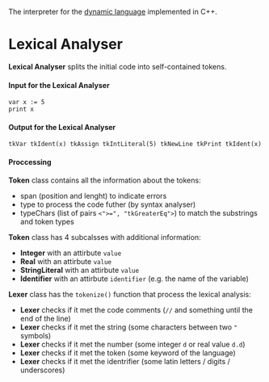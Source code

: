 The interpreter for the [dynamic language](https://github.com/gleb-pp/d-interpreter/blob/main/proj-describtion/Project%20D.pdf) implemented in С++.

# Lexical Analyser

**Lexical Analyser** splits the initial code into self-contained tokens.

#### Input for the Lexical Analyser
```
var x := 5
print x
```
#### Output for the Lexical Analyser
```
tkVar tkIdent(x) tkAssign tkIntLiteral(5) tkNewLine tkPrint tkIdent(x)
```

#### Proccessing
**Token** class contains all the information about the tokens:
- span (position and lenght) to indicate errors
- type to process the code futher (by syntax analyser)
- typeChars (list of pairs `<">=", "tkGreaterEq">`) to match the substrings and token types

**Token** class has 4 subcalsses with additional information:
- **Integer** with an attirbute `value`
- **Real** with an attirbute `value`
- **StringLiteral** with an attirbute `value`
- **Identifier** with an attirbute `identifier` (e.g. the name of the variable)

**Lexer** class has the `tokenize()` function that process the lexical analysis:
- **Lexer** checks if it met the code comments (`//` and something until the end of the line)
- **Lexer** checks if it met the string (some characters between two `"` symbols)
- **Lexer** checks if it met the number (some integer `d` or real value `d.d`)
- **Lexer** checks if it met the token (some keyword of the language)
- **Lexer** checks if it met the identrifier (some latin letters / digits / underscores)